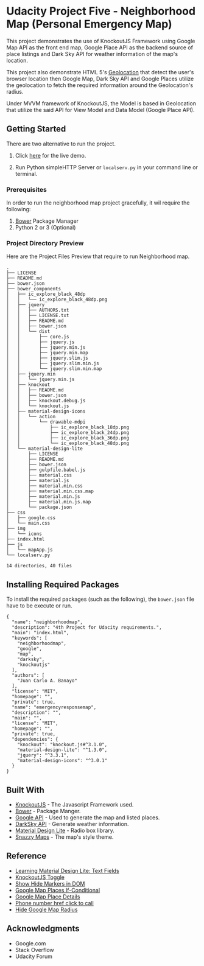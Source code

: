 # Udacity Project Five - Neighborhood Map (Personal Emergency Map)

This project demonstrates the use of KnockoutJS Framework using Google Map API as the front end map, Google Place API as the backend source of place listings and Dark Sky API for weather information of the map's location.

This project also demonstrate HTML 5's [Geolocation](https://developers.google.com/maps/documentation/javascript/examples/map-geolocation) that detect the user's browser location then Google Map, Dark Sky API and Google Places utilize the geolocation to fetch the required information around the Geolocation's radius.

Under MVVM framework of KnockoutJS, the Model is based in Geolocation that utilize the said API for View Model and Data Model (Google Place API).

## Getting Started

There are two alternative to run the project.

1. Click [here](https://johncban.github.io/Sandbox/) for the live demo.

2. Run Python simpleHTTP Server or ```localserv.py``` in your command line or terminal.

### Prerequisites

In order to run the neighborhood map project gracefully, it wil require the following:


1. [Bower](https://bower.io/) Package Manager
2. Python 2 or 3 (Optional)


### Project Directory Preview

Here are the Project Files Preview that require to run Neighborhood map.

```
.
├── LICENSE
├── README.md
├── bower.json
├── bower_components
│   ├── ic_explore_black_48dp
│   │   └── ic_explore_black_48dp.png
│   ├── jquery
│   │   ├── AUTHORS.txt
│   │   ├── LICENSE.txt
│   │   ├── README.md
│   │   ├── bower.json
│   │   └── dist
│   │       ├── core.js
│   │       ├── jquery.js
│   │       ├── jquery.min.js
│   │       ├── jquery.min.map
│   │       ├── jquery.slim.js
│   │       ├── jquery.slim.min.js
│   │       └── jquery.slim.min.map
│   ├── jquery.min
│   │   └── jquery.min.js
│   ├── knockout
│   │   ├── README.md
│   │   ├── bower.json
│   │   ├── knockout.debug.js
│   │   └── knockout.js
│   ├── material-design-icons
│   │   └── action
│   │       └── drawable-mdpi
│   │           ├── ic_explore_black_18dp.png
│   │           ├── ic_explore_black_24dp.png
│   │           ├── ic_explore_black_36dp.png
│   │           └── ic_explore_black_48dp.png
│   └── material-design-lite
│       ├── LICENSE
│       ├── README.md
│       ├── bower.json
│       ├── gulpfile.babel.js
│       ├── material.css
│       ├── material.js
│       ├── material.min.css
│       ├── material.min.css.map
│       ├── material.min.js
│       ├── material.min.js.map
│       └── package.json
├── css
│   ├── google.css
│   └── main.css
├── img
│   └── icons
├── index.html
├── js
│   └── mapApp.js
└── localserv.py

14 directories, 40 files
```




## Installing Required Packages

To install the required packages (such as the following), the ```bower.json``` file have to be execute or run.
```
{
  "name": "neighborhoodmap",
  "description": "4th Project for Udacity requirements.",
  "main": "index.html",
  "keywords": [
    "neighborhoodmap",
    "google",
    "map",
    "darksky",
    "knockoutjs"
  ],
  "authors": [
    "Juan Carlo A. Banayo"
  ],
  "license": "MIT",
  "homepage": "",
  "private": true,
  "name": "emergencyresponsemap",
  "description": "",
  "main": "",
  "license": "MIT",
  "homepage": "",
  "private": true,
  "dependencies": {
    "knockout": "knockout.js#^3.1.0",
    "material-design-lite": "^1.3.0",
    "jquery": "^3.3.1",
    "material-design-icons": "^3.0.1"
  }
}
```


## Built With

* [KnockoutJS](http://knockoutjs.com/) - The Javascript Framework used.
* [Bower](https://bower.io/) - Package Manger.
* [Google API](https://developers.google.com/maps/documentation/) - Used to generate the map and listed places.
* [DarkSky API](https://darksky.net/dev) - Generate weather information.
* [Material Design Lite](https://getmdl.io/) - Radio box library.
* [Snazzy Maps](https://snazzymaps.com/) - The map's style theme.


## Reference

* [Learning Material Design Lite: Text Fields](https://webdesign.tutsplus.com/tutorials/learning-material-design-lite-text-fields--cms-24614)
* [KnockoutJS Toggle](http://jsfiddle.net/FgVxY/672/)
* [Show Hide Markers in DOM](https://stackoverflow.com/questions/24844915/google-maps-marker-show-hide)
* [Google Map Places If-Conditional](https://stackoverflow.com/questions/37214504/how-to-test-for-google-maps-place-type-with-if-conditional)
* [Google Map Place Details](https://developers.google.com/maps/documentation/javascript/examples/place-details)
* [Phone number href click to call](https://developers.google.com/web/fundamentals/native-hardware/click-to-call/)
* [Hide Google Map Radius](https://stackoverflow.com/questions/8260029/how-to-remove-circle-from-google-maps-v3)


## Acknowledgments

* Google.com 
* Stack Overflow
* Udacity Forum
